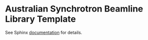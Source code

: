 # Australian Synchrotron Beamline Library Template

See Sphinx [documentation](https://s3-api.asci.synchrotron.org.au/sphinx-docs/mx3/mx3-beamline-library/main/index.html) for details.
